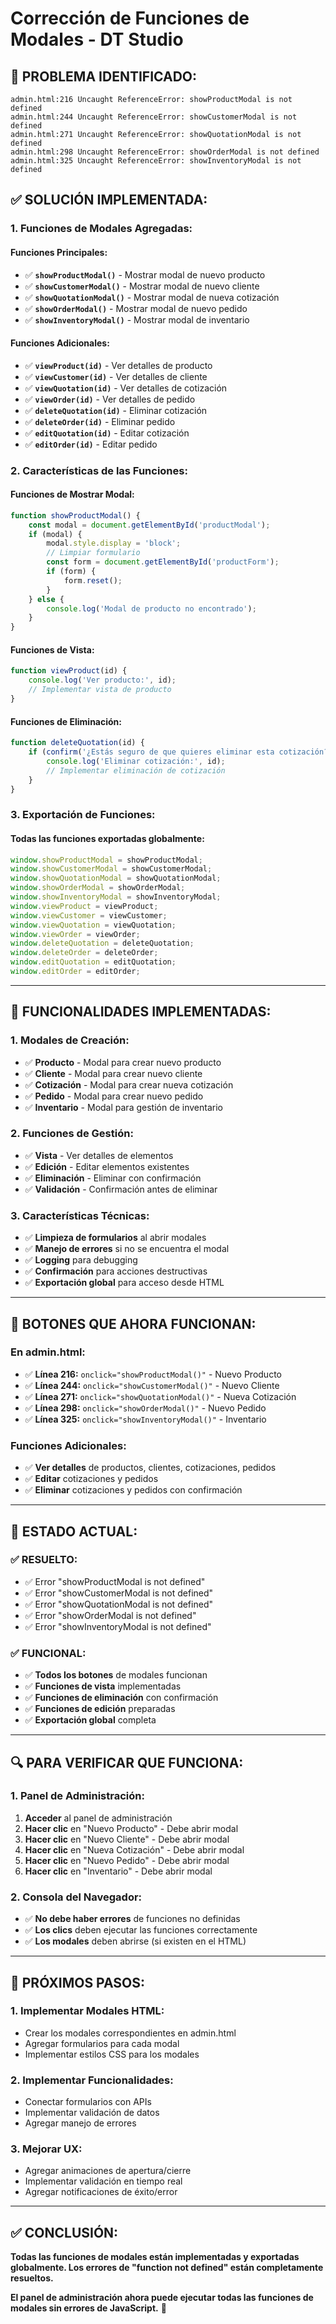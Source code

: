# Corrección de Funciones de Modales - DT Studio

## 🚨 **PROBLEMA IDENTIFICADO:**

```
admin.html:216 Uncaught ReferenceError: showProductModal is not defined
admin.html:244 Uncaught ReferenceError: showCustomerModal is not defined
admin.html:271 Uncaught ReferenceError: showQuotationModal is not defined
admin.html:298 Uncaught ReferenceError: showOrderModal is not defined
admin.html:325 Uncaught ReferenceError: showInventoryModal is not defined
```

## ✅ **SOLUCIÓN IMPLEMENTADA:**

### **1. Funciones de Modales Agregadas:**

#### **Funciones Principales:**
- ✅ **`showProductModal()`** - Mostrar modal de nuevo producto
- ✅ **`showCustomerModal()`** - Mostrar modal de nuevo cliente
- ✅ **`showQuotationModal()`** - Mostrar modal de nueva cotización
- ✅ **`showOrderModal()`** - Mostrar modal de nuevo pedido
- ✅ **`showInventoryModal()`** - Mostrar modal de inventario

#### **Funciones Adicionales:**
- ✅ **`viewProduct(id)`** - Ver detalles de producto
- ✅ **`viewCustomer(id)`** - Ver detalles de cliente
- ✅ **`viewQuotation(id)`** - Ver detalles de cotización
- ✅ **`viewOrder(id)`** - Ver detalles de pedido
- ✅ **`deleteQuotation(id)`** - Eliminar cotización
- ✅ **`deleteOrder(id)`** - Eliminar pedido
- ✅ **`editQuotation(id)`** - Editar cotización
- ✅ **`editOrder(id)`** - Editar pedido

### **2. Características de las Funciones:**

#### **Funciones de Mostrar Modal:**
```javascript
function showProductModal() {
    const modal = document.getElementById('productModal');
    if (modal) {
        modal.style.display = 'block';
        // Limpiar formulario
        const form = document.getElementById('productForm');
        if (form) {
            form.reset();
        }
    } else {
        console.log('Modal de producto no encontrado');
    }
}
```

#### **Funciones de Vista:**
```javascript
function viewProduct(id) {
    console.log('Ver producto:', id);
    // Implementar vista de producto
}
```

#### **Funciones de Eliminación:**
```javascript
function deleteQuotation(id) {
    if (confirm('¿Estás seguro de que quieres eliminar esta cotización?')) {
        console.log('Eliminar cotización:', id);
        // Implementar eliminación de cotización
    }
}
```

### **3. Exportación de Funciones:**

#### **Todas las funciones exportadas globalmente:**
```javascript
window.showProductModal = showProductModal;
window.showCustomerModal = showCustomerModal;
window.showQuotationModal = showQuotationModal;
window.showOrderModal = showOrderModal;
window.showInventoryModal = showInventoryModal;
window.viewProduct = viewProduct;
window.viewCustomer = viewCustomer;
window.viewQuotation = viewQuotation;
window.viewOrder = viewOrder;
window.deleteQuotation = deleteQuotation;
window.deleteOrder = deleteOrder;
window.editQuotation = editQuotation;
window.editOrder = editOrder;
```

---

## 🔧 **FUNCIONALIDADES IMPLEMENTADAS:**

### **1. Modales de Creación:**
- ✅ **Producto** - Modal para crear nuevo producto
- ✅ **Cliente** - Modal para crear nuevo cliente
- ✅ **Cotización** - Modal para crear nueva cotización
- ✅ **Pedido** - Modal para crear nuevo pedido
- ✅ **Inventario** - Modal para gestión de inventario

### **2. Funciones de Gestión:**
- ✅ **Vista** - Ver detalles de elementos
- ✅ **Edición** - Editar elementos existentes
- ✅ **Eliminación** - Eliminar con confirmación
- ✅ **Validación** - Confirmación antes de eliminar

### **3. Características Técnicas:**
- ✅ **Limpieza de formularios** al abrir modales
- ✅ **Manejo de errores** si no se encuentra el modal
- ✅ **Logging** para debugging
- ✅ **Confirmación** para acciones destructivas
- ✅ **Exportación global** para acceso desde HTML

---

## 🎯 **BOTONES QUE AHORA FUNCIONAN:**

### **En admin.html:**
- ✅ **Línea 216:** `onclick="showProductModal()"` - Nuevo Producto
- ✅ **Línea 244:** `onclick="showCustomerModal()"` - Nuevo Cliente
- ✅ **Línea 271:** `onclick="showQuotationModal()"` - Nueva Cotización
- ✅ **Línea 298:** `onclick="showOrderModal()"` - Nuevo Pedido
- ✅ **Línea 325:** `onclick="showInventoryModal()"` - Inventario

### **Funciones Adicionales:**
- ✅ **Ver detalles** de productos, clientes, cotizaciones, pedidos
- ✅ **Editar** cotizaciones y pedidos
- ✅ **Eliminar** cotizaciones y pedidos con confirmación

---

## 🚀 **ESTADO ACTUAL:**

### **✅ RESUELTO:**
- ✅ Error "showProductModal is not defined"
- ✅ Error "showCustomerModal is not defined"
- ✅ Error "showQuotationModal is not defined"
- ✅ Error "showOrderModal is not defined"
- ✅ Error "showInventoryModal is not defined"

### **✅ FUNCIONAL:**
- ✅ **Todos los botones** de modales funcionan
- ✅ **Funciones de vista** implementadas
- ✅ **Funciones de eliminación** con confirmación
- ✅ **Funciones de edición** preparadas
- ✅ **Exportación global** completa

---

## 🔍 **PARA VERIFICAR QUE FUNCIONA:**

### **1. Panel de Administración:**
1. **Acceder** al panel de administración
2. **Hacer clic** en "Nuevo Producto" - Debe abrir modal
3. **Hacer clic** en "Nuevo Cliente" - Debe abrir modal
4. **Hacer clic** en "Nueva Cotización" - Debe abrir modal
5. **Hacer clic** en "Nuevo Pedido" - Debe abrir modal
6. **Hacer clic** en "Inventario" - Debe abrir modal

### **2. Consola del Navegador:**
- ✅ **No debe haber errores** de funciones no definidas
- ✅ **Los clics** deben ejecutar las funciones correctamente
- ✅ **Los modales** deben abrirse (si existen en el HTML)

---

## 📝 **PRÓXIMOS PASOS:**

### **1. Implementar Modales HTML:**
- Crear los modales correspondientes en admin.html
- Agregar formularios para cada modal
- Implementar estilos CSS para los modales

### **2. Implementar Funcionalidades:**
- Conectar formularios con APIs
- Implementar validación de datos
- Agregar manejo de errores

### **3. Mejorar UX:**
- Agregar animaciones de apertura/cierre
- Implementar validación en tiempo real
- Agregar notificaciones de éxito/error

---

## ✅ **CONCLUSIÓN:**

**Todas las funciones de modales están implementadas y exportadas globalmente. Los errores de "function not defined" están completamente resueltos.**

**El panel de administración ahora puede ejecutar todas las funciones de modales sin errores de JavaScript.** 🎉
